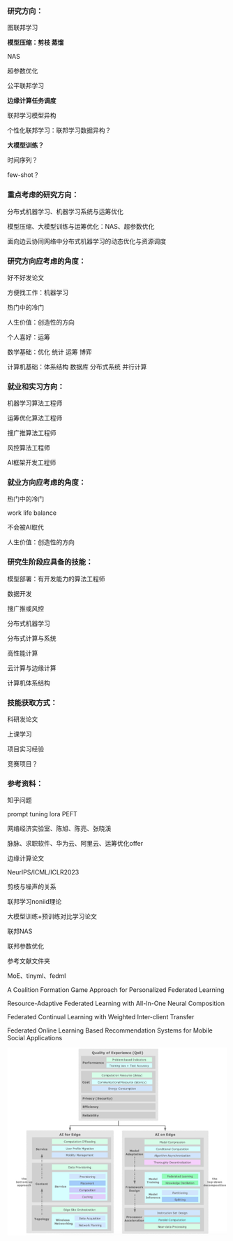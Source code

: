 ### 研究方向：

图联邦学习

**模型压缩：剪枝 蒸馏**

NAS

超参数优化

公平联邦学习

**边缘计算任务调度**

联邦学习模型异构 

个性化联邦学习：联邦学习数据异构？

**大模型训练？**

时间序列？

few-shot？



### 重点考虑的研究方向：

分布式机器学习、机器学习系统与运筹优化

模型压缩、大模型训练与运筹优化：NAS、超参数优化

面向边云协同网络中分布式机器学习的动态优化与资源调度



### 研究方向应考虑的角度：

好不好发论文

方便找工作：机器学习

热门中的冷门

人生价值：创造性的方向

个人喜好：运筹

数学基础：优化 统计 运筹 博弈

计算机基础：体系结构 数据库 分布式系统 并行计算



### 就业和实习方向：

机器学习算法工程师

运筹优化算法工程师

搜广推算法工程师

风控算法工程师

AI框架开发工程师



### 就业方向应考虑的角度：

热门中的冷门

work life balance

不会被AI取代

人生价值：创造性的方向



### 研究生阶段应具备的技能：

模型部署：有开发能力的算法工程师

数据开发

搜广推或风控

分布式机器学习

分布式计算与系统

高性能计算

云计算与边缘计算

计算机体系结构



### 技能获取方式：

科研发论文

上课学习

项目实习经验

竞赛项目？



### 参考资料：

知乎问题

prompt tuning lora PEFT

网络经济实验室、陈旭、陈亮、张晓溪

脉脉、求职软件、华为云、阿里云、运筹优化offer

边缘计算论文

NeurIPS/ICML/ICLR2023

剪枝与噪声的关系

联邦学习noniid理论

大模型训练+预训练对比学习论文

联邦NAS

联邦参数优化

参考文献文件夹

MoE、tinyml、fedml

A Coalition Formation Game Approach for Personalized Federated Learning

Resource-Adaptive Federated Learning with All-In-One Neural Composition

Federated Continual Learning with Weighted Inter-client Transfer

Federated Online Learning Based Recommendation Systems for Mobile Social Applications



![img](https://raw.githubusercontent.com/ailianligit/ailianligit.github.io/main/images/202304/20230410_1681126933.jpg)